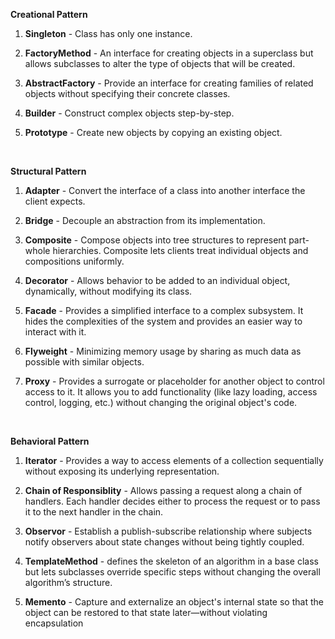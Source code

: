 **Creational Pattern**
1. **Singleton** - Class has only one instance.
   
2. **FactoryMethod** - An interface for creating objects in a superclass but allows subclasses to alter the type of objects that will be created.

3. **AbstractFactory** - Provide an interface for creating families of related objects without specifying their concrete classes.

4. **Builder** - Construct complex objects step-by-step.

5. **Prototype** - Create new objects by copying an existing object.

<br/>

**Structural Pattern**

1. **Adapter** - Convert the interface of a class into another interface the client expects.

2. **Bridge** - Decouple an abstraction from its implementation.

3. **Composite** - Compose objects into tree structures to represent part-whole hierarchies. Composite lets clients treat individual objects and compositions uniformly.

4. **Decorator** - Allows behavior to be added to an individual object, dynamically, without modifying its class.

5. **Facade** - Provides a simplified interface to a complex subsystem. It hides the complexities of the system and provides an easier way to interact with it.

6. **Flyweight** - Minimizing memory usage by sharing as much data as possible with similar objects.

7. **Proxy** - Provides a surrogate or placeholder for another object to control access to it. It allows you to add functionality (like lazy loading, access control, logging, etc.) without changing the original object's code.

<br/>

**Behavioral Pattern**

1. **Iterator** - Provides a way to access elements of a collection sequentially without exposing its underlying representation.

2. **Chain of Responsiblity** - Allows passing a request along a chain of handlers. Each handler decides either to process the request or to pass it to the next handler in the chain.

3. **Observor** - Establish a publish-subscribe relationship where subjects notify observers about state changes without being tightly coupled.

4. **TemplateMethod** - defines the skeleton of an algorithm in a base class but lets subclasses override specific steps without changing the overall algorithm’s structure.

5. **Memento** - Capture and externalize an object's internal state so that the object can be restored to that state later—without violating encapsulation

